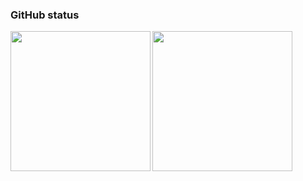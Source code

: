 ### GitHub status
<a href="https://github.com/anuraghazra/github-readme-stats">
  <img align="left" height="224px" src="https://github-readme-stats.vercel.app/api?username=IAMKOTARO&show_icons=true&count_private=true" />
</a>
<a href="https://github.com/anuraghazra/github-readme-stats">
  <img align="left" height="224px" src="https://github-readme-stats.vercel.app/api/top-langs/?username=IAMKOTARO" />
</a>

